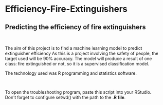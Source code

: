 
<h1> Efficiency-Fire-Extinguishers</h1>

<h2>Predicting the efficiency of fire extinguishers</h2>
<br>
<p>The aim of this project is to find a machine learning model to predict extinguisher efficiency
As this is a project involving the safety of people, the target used will be 90% accuracy.
The model will produce a result of one class: fire extinguished or not, so it is a supervised
classification model.
</p>
<p>The technology used was R programming and statistics software.</p>
<br>
<p>To open the troubleshooting program, paste this script into your RStudio. Don't forget to configure setwd() with the path to the <strong>.R file</strong>.</p>
<br>

